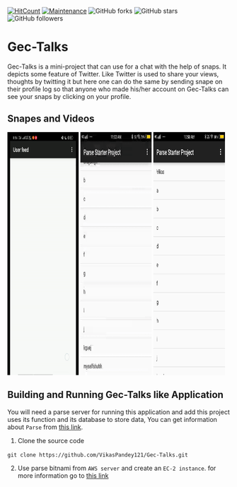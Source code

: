 [![HitCount](http://hits.dwyl.io/VikasPandey121/Gec-Talks.svg)](http://hits.dwyl.io/VikasPandey121/Gec-Talks)
[![Maintenance](https://img.shields.io/badge/Maintained%3F-yes-green.svg)](https://github.com/VikasPandey121/Gec-Talks/graphs/commit-activity)
![GitHub forks](https://img.shields.io/github/forks/VikasPandey121/Gec-Talks?style=social)
![GitHub stars](https://img.shields.io/github/stars/VikasPandey121/Gec-Talks?style=social)
![GitHub followers](https://img.shields.io/github/followers/VikasPandey121?label=Follow&style=social)




# Gec-Talks

Gec-Talks is a mini-project that can use for a chat with the help of snaps. It depicts some feature of Twitter. Like Twitter is used to share your views, thoughts by twitting it but here one can do the same by sending snape on their profile log so that anyone who made his/her account on Gec-Talks can see your snaps by clicking on your profile.

## Snapes and Videos

<img src="ParseStarterProject/ReadmeSRC/home.gif" height='550' width="32%"> <img src="ParseStarterProject/ReadmeSRC/snapes.gif" height='550' width="32%"> <img src="ParseStarterProject/ReadmeSRC/profile.jpg" height='550' width="32%">

## Building and Running Gec-Talks like Application
You will need a parse server for running this application and add this project uses its function and its database to store data, You can get information about `Parse` from [this link](https://parseplatform.org/). 
 1. Clone the source code

 `git clone https://github.com/VikasPandey121/Gec-Talks.git`


2. Use parse bitnami from `AWS server` and create an `EC-2 instance`. for more information go to [this link](https://aws.amazon.com/)


